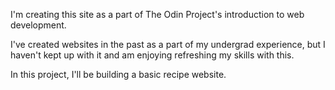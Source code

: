 I'm creating this site as a part of The Odin Project's introduction to web development.

I've created websites in the past as a part of my undergrad experience, but I haven't kept up with it and am enjoying refreshing my skills with this.

In this project, I'll be building a basic recipe website.